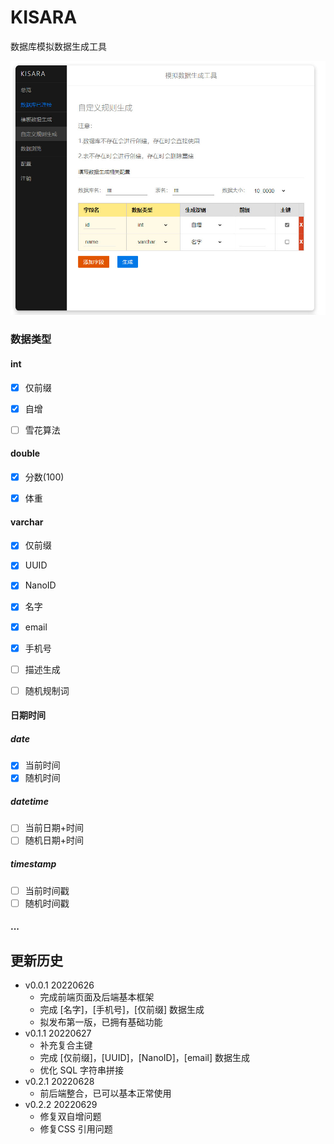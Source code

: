# KISARA

数据库模拟数据生成工具



![view-1](README.assets/view-1.jpg)



### 数据类型

#### int

- [x] 仅前缀 
- [x] 自增
- [ ] 雪花算法



#### double

- [x] 分数(100)

- [x] 体重

  

#### varchar

- [x] 仅前缀
- [x] UUID
- [x] NanoID
- [x] 名字
- [x] email
- [x] 手机号
- [ ] 描述生成
- [ ] 随机规制词



#### 日期时间

##### date

- [x] 当前时间
- [x] 随机时间

##### datetime

- [ ] 当前日期+时间
- [ ] 随机日期+时间

##### timestamp

- [ ] 当前时间戳
- [ ] 随机时间戳

#### ...



## 更新历史

- v0.0.1 20220626
  - 完成前端页面及后端基本框架
  - 完成 [名字]，[手机号]，[仅前缀] 数据生成
  - 拟发布第一版，已拥有基础功能
- v0.1.1 20220627
  - 补充复合主键
  - 完成 [仅前缀]，[UUID]，[NanoID]，[email] 数据生成
  - 优化 SQL 字符串拼接
- v0.2.1 20220628
  - 前后端整合，已可以基本正常使用
- v0.2.2 20220629
  - 修复双自增问题
  - 修复CSS 引用问题

